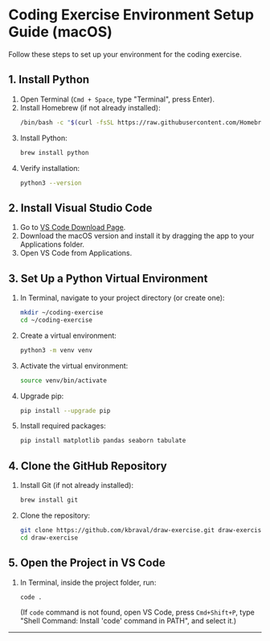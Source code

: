 # Coding Exercise Environment Setup Guide (macOS)

Follow these steps to set up your environment for the coding exercise.

## 1. Install Python

1. Open Terminal (`Cmd + Space`, type "Terminal", press Enter).
2. Install Homebrew (if not already installed):
   ```zsh
   /bin/bash -c "$(curl -fsSL https://raw.githubusercontent.com/Homebrew/install/HEAD/install.sh)"
   ```
3. Install Python:
   ```zsh
   brew install python
   ```
4. Verify installation:
   ```zsh
   python3 --version
   ```

## 2. Install Visual Studio Code

1. Go to [VS Code Download Page](https://code.visualstudio.com/Download).
2. Download the macOS version and install it by dragging the app to your Applications folder.
3. Open VS Code from Applications.

## 3. Set Up a Python Virtual Environment

1. In Terminal, navigate to your project directory (or create one):
   ```zsh
   mkdir ~/coding-exercise
   cd ~/coding-exercise
   ```
2. Create a virtual environment:
   ```zsh
   python3 -m venv venv
   ```
3. Activate the virtual environment:
   ```zsh
   source venv/bin/activate
   ```
4. Upgrade pip:
   ```zsh
   pip install --upgrade pip
   ```
5. Install required packages:
   ```zsh
   pip install matplotlib pandas seaborn tabulate
   ```

## 4. Clone the GitHub Repository

1. Install Git (if not already installed):
   ```zsh
   brew install git
   ```
2. Clone the repository:
   ```zsh
   git clone https://github.com/kbraval/draw-exercise.git draw-exercise
   cd draw-exercise
   ```

## 5. Open the Project in VS Code

1. In Terminal, inside the project folder, run:
   ```zsh
   code .
   ```
   (If `code` command is not found, open VS Code, press `Cmd+Shift+P`, type "Shell Command: Install 'code' command in PATH", and select it.)

---
